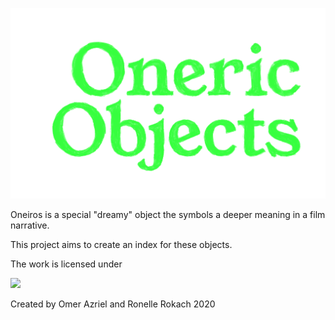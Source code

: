 <a href="http://wear-fashion.web.app">![We(a)r](./frontend/.vuepress/public/logo.png?sanitize=true "We(a)r")</a>

Oneiros is a special "dreamy" object the symbols a deeper meaning in a film narrative.

This project aims to create an index for these objects.

The work is licensed under

<a target="_blank" href="https://creativecommons.org/licenses/by-nd-nc/1.0/"><img src="https://creativecommons.org/images/public/somerights.gif"></a>

Created by Omer Azriel and Ronelle Rokach 2020 <a target="_blank" href="https://creativecommons.org/licenses/by-nd-nc/1.0/"><img src="https://mirrors.creativecommons.org/presskit/icons/cc.large.png" width="13" height="13"></a>
